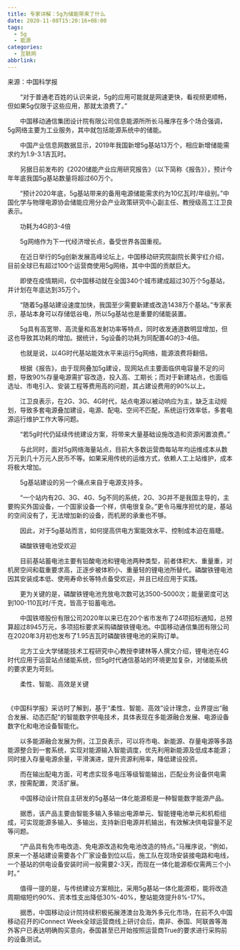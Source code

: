 ```yaml
---
title: 专家详解：5g为储能带来了什么
date: 2020-11-08T15:20:16+08:00
tags:
  - 5g
  - 能源
categories:
  - 互联网
abbrlink:
---
```


来源：中国科学报

　　“对于普通老百姓的认识来说，5g的应用可能就是网速更快，看视频更顺畅，但如果5g仅限于这些应用，那就太浪费了。”

　　中国移动通信集团设计院有限公司信息能源所所长马雁序在多个场合强调，5g网络主要为工业服务，其中就包括能源系统中的储能。

　　中国产业信息网数据显示，2019年我国新增5g基站13万个，相应新增储能需求约为1.9-3.1吉瓦时。

　　另据日前发布的《2020储能产业应用研究报告》（以下简称《报告》），预计今年年底我国5g基站数量将超过60万个。

　　“预计2020年底，5g基站带来的备用电源储能需求约为10亿瓦时/年级别。”中国化学与物理电源协会储能应用分会产业政策研究中心副主任、教授级高工江卫良表示。

　　功耗为4G的3-4倍

　　5g网络作为下一代经济增长点，备受世界各国重视。

　　在近日举行的5g创新发展高峰论坛上，中国移动研究院副院长黄宇红介绍，目前全球已有超过100个运营商使用5g网络，其中中国的贡献巨大。

　　即使在疫情期间，仅中国移动就在全国340个城市建成超过30万个5g基站，并计划在年底达到35万个。

　　“随着5g基站建设速度加快，我国至少需要新建或改造1438万个基站。”专家表示，基站本身可以存储低谷电，所以5g基站也是重要的储能装置。

　　5g具有高宽带、高流量和高发射功率等特点，同时收发通道数明显增加，但这也导致其功耗的增加。据统计，5g设备的功耗为同配置4G的3-4倍。

　　也就是说，以4G时代基站能效水平来运行5g网络，能源浪费将翻倍。

　　根据《报告》，由于现网叠加5g建设，现网站点主要面临供电容量不足的问题，导致90%存量电源需扩容改造，投入高、工期长；而对于新建站点，也面临选址、市电引入、安装工程等费用高的问题，其占建设费用的90%以上。

　　江卫良表示，在2G、3G、4G时代，站点电源以被动响应为主，缺乏主动规划，导致多套电源叠加建设，电源、配电、空间不匹配，系统运行效率低，多套电源运行维护工作大等问题。

　　“若5g时代仍延续传统建设方案，将带来大量基础设施改造和资源闲置浪费。”

　　与此同时，面对5g网络海量站点，目前大多数运营商每站年均运维成本从数万元到几十万元人民币不等。如果采用传统的运维方式，依赖人工上站维护，成本将极大增加。

　　5g基站建设的另一个痛点来自于电源支持多。

　　“一个站内有2G、3G、4G、5g不同的系统，2G、3G并不是我国主导的，主要购买外国设备，一个国家设备一个样，供电很复杂。”更令马雁序担忧的是，基站的空间没有了，无法增加新的设备，而机房的承重也不够。

　　因此，对于5g基站而言，如何提高供电方案能效水平、控制成本迫在眉睫。

　　磷酸铁锂电池受欢迎

　　目前基站蓄电池主要有铅酸电池和锂电池两种类型，前者体积大、重量重，对机房空间和载重要求高，正逐步被体积小、重量轻的锂电池所替代。磷酸铁锂电池因其安装成本低、使用寿命长等特点备受欢迎，并且已经应用于实践。

　　更为关键的是，磷酸铁锂电池充放电次数可达3500-5000次；能量密度可达到100-110瓦时/千克，皆高于铅蓄电池。

　　中国铁塔股份有限公司2020年以来已在20个省市发布了24项招标通知，总预算超过8945万元，多项招标要求采购磷酸铁锂电池。中国移动通信集团有限公司在2020年3月初也发布了1.95吉瓦时磷酸铁锂电池的采购订单。

　　北方工业大学储能技术工程研究中心教授李建林等人撰文介绍，锂电池在4G时代应用于运营站点储能系统，但5g时代通信基站的环境更加复杂，对储能系统的要求更为苛刻。

　　柔性、智能、高效是关键

　　<br>《中国科学报》采访时了解到，基于“柔性、智能、高效”设计理念，业界提出“融合发展、动态匹配”的智能数字供电技术，具体表现在多能源融合发展、电源设备数字化和电池设备智能化。

　　以多能源融合发展为例，江卫良表示，可以将市电、新能源、存量电源等多路能源整合到一套系统，实现对能源输入智能调度，优先利用新能源及低成本能源；同时接入存量电源余量，平滑演进，提升资源利用率，降低建设投资。

　　而在输出配电方面，可考虑实现多电压等级智能输出，匹配业务设备供电需求，按需配置，灵活扩展。

　　中国移动设计院自主研发的5g基站一体化能源柜是一种智能数字能源产品。

　　据悉，该产品主要由智能多输入多输出电源单元、智能锂电池单元和机柜组成，可实现能源多输入、多输出，支持新旧电源并机输出，有效解决供电容量不足等问题。

　　“产品具有免市电改造、免电源改造和免电池改造的特点。”马雁序说，“例如，原来一个基站建设需要各个厂家设备到位以后，施工队在现场安装接电路和电线，一个基站的供电设备安装时间一般需要2-3天，而现在一体化能源柜仅需两三个小时。”

　　值得一提的是，与传统建设方案相比，采用5g基站一体化能源柜，能将改造周期缩短约90%、资本性支出降低30%-40%，整站能效提升8%-17%。

　　据悉，中国移动设计院持续积极拓展港澳台及海外多元化市场，在前不久中国移动召开的iConnect Week全球运营商线上研讨会后，南非、泰国、阿联酋等海外客户已表达明确购买意向，泰国甚至已开始按照运营商True的要求进行采购前的设备测试。